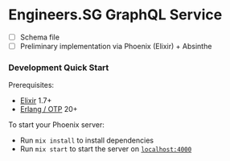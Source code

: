 # Engineers.SG GraphQL Service

- [ ] Schema file
- [ ] Preliminary implementation via Phoenix (Elixir) + Absinthe

### Development Quick Start

Prerequisites:

  * [Elixir] 1.7+
  * [Erlang / OTP] 20+

To start your Phoenix server:

  * Run `mix install` to install dependencies
  * Run `mix start` to start the server on [`localhost:4000`](http://localhost:4000)


[Elixir]: https://elixir-lang.org/
[Erlang / OTP]: https://www.erlang.org/
